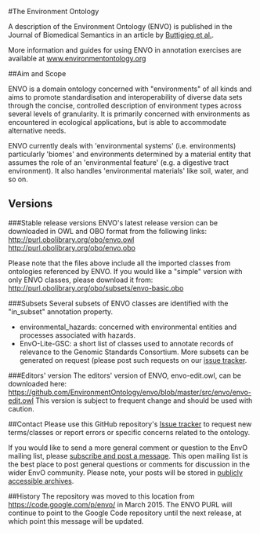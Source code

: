 #The Environment Ontology

A description of the Environment Ontology (ENVO) is published in the Journal of Biomedical Semantics in an article by [Buttigieg et al.](http://dx.doi.org/10.1186/2041-1480-4-43).

More information and guides for using ENVO in annotation exercises are available at www.environmentontology.org

##Aim and Scope

ENVO is a domain ontology concerned with "environments" of all kinds and aims to promote standardisation and interoperability of diverse data sets through the concise, controlled description of environment types across several levels of granularity. It is primarily concerned with environments as encountered in ecological applications, but is able to accommodate alternative needs.

ENVO currently deals with 'environmental systems' (i.e. environments) particularly 'biomes' and environments determined by a material entity that assumes the role of an 'environmental feature' (e.g. a digestive tract environment). It also handles 'environmental materials' like soil, water, and so on. 

## Versions
###Stable release versions
ENVO's latest release version can be downloaded in OWL and OBO format from the following links:
http://purl.obolibrary.org/obo/envo.owl
http://purl.obolibrary.org/obo/envo.obo

Please note that the files above include all the imported classes from ontologies referenced by ENVO. If you would like a "simple" version with only ENVO classes, please download it from:
http://purl.obolibrary.org/obo/subsets/envo-basic.obo

###Subsets
Several subsets of ENVO classes are identified with the "in_subset" annotation property.
* environmental_hazards: concerned with environmental entities and processes associated with hazards.
* EnvO-Lite-GSC: a short list of classes used to annotate records of relevance to the Genomic Standards Consortium.
More subsets can be generated on request (please post such requests on our [issue tracker](https://github.com/EnvironmentOntology/envo/issues).

###Editors' version
The editors' version of ENVO, envo-edit.owl, can be downloaded here:
https://github.com/EnvironmentOntology/envo/blob/master/src/envo/envo-edit.owl
This version is subject to frequent change and should be used with caution.

##Contact
Please use this GitHub repository's [Issue tracker](https://github.com/EnvironmentOntology/envo/issues) to request new terms/classes or report errors or specific concerns related to the ontology.

If you would like to send a more general comment or question to the EnvO mailing list, please [subscribe and post a message](https://lists.sourceforge.net/lists/listinfo/obo-envo). This open mailing list is the best place to post general questions or comments for discussion in the wider EnvO community. Please note, your posts will be stored in [publicly accessible archives](http://sourceforge.net/mailarchive/forum.php?forum_name=obo-envo).


##History
The repository was moved to this location from https://code.google.com/p/envo/ in March 2015. The ENVO PURL will continue to point to the Google Code repository until the next release, at which point this message will be updated. 
